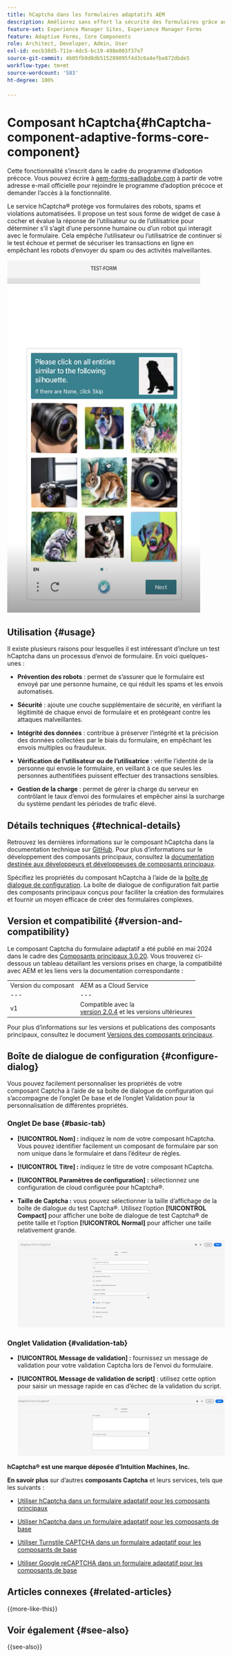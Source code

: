 ```yaml
---
title: hCaptcha dans les formulaires adaptatifs AEM
description: Améliorez sans effort la sécurité des formulaires grâce au service hCaptcha®. Guide détaillé inclus.
feature-set: Experience Manager Sites, Experience Manager Forms
feature: Adaptive Forms, Core Components
role: Architect, Developer, Admin, User
exl-id: eecb38d5-711e-4dc5-bc19-498e003f37e7
source-git-commit: 4b05fb9d8db515289095f4d3c6a4efbe872dbde5
workflow-type: tm+mt
source-wordcount: '583'
ht-degree: 100%

---
```


# Composant hCaptcha{#hCaptcha-component-adaptive-forms-core-component}

<span class="preview"> Cette fonctionnalité s’inscrit dans le cadre du programme d’adoption précoce. Vous pouvez écrire à aem-forms-ea@adobe.com à partir de votre adresse e-mail officielle pour rejoindre le programme d’adoption précoce et demander l’accès à la fonctionnalité. </span>

Le service hCaptcha® protège vos formulaires des robots, spams et violations automatisées. Il propose un test sous forme de widget de case à cocher et évalue la réponse de l’utilisateur ou de l’utilisatrice pour déterminer s’il s’agit d’une personne humaine ou d’un robot qui interagit avec le formulaire. Cela empêche l’utilisateur ou l’utilisatrice de continuer si le test échoue et permet de sécuriser les transactions en ligne en empêchant les robots d’envoyer du spam ou des activités malveillantes.

![hCaptcha®](/help/adaptive-forms/assets/hCaptcha-challenge.png)

## Utilisation {#usage}

Il existe plusieurs raisons pour lesquelles il est intéressant d’inclure un test hCaptcha dans un processus d’envoi de formulaire. En voici quelques-unes :

- **Prévention des robots** : permet de s’assurer que le formulaire est envoyé par une personne humaine, ce qui réduit les spams et les envois automatisés.

- **Sécurité** : ajoute une couche supplémentaire de sécurité, en vérifiant la légitimité de chaque envoi de formulaire et en protégeant contre les attaques malveillantes.

- **Intégrité des données** : contribue à préserver l’intégrité et la précision des données collectées par le biais du formulaire, en empêchant les envois multiples ou frauduleux.

- **Vérification de l’utilisateur ou de l’utilisatrice** : vérifie l’identité de la personne qui envoie le formulaire, en veillant à ce que seules les personnes authentifiées puissent effectuer des transactions sensibles.

- **Gestion de la charge** : permet de gérer la charge du serveur en contrôlant le taux d’envoi des formulaires et empêcher ainsi la surcharge du système pendant les périodes de trafic élevé.

## Détails techniques {#technical-details}

Retrouvez les dernières informations sur le composant hCaptcha dans la documentation technique sur [GitHub](https://github.com/adobe/aem-core-forms-components/blob/master/ui.af.apps/src/main/content/jcr_root/apps/core/fd/components/form/hCaptcha/v1/hCaptcha/README.md). Pour plus d’informations sur le développement des composants principaux, consultez la [documentation destinée aux développeurs et développeuses de composants principaux](/help/developing/overview.md).

Spécifiez les propriétés du composant hCaptcha à l’aide de la [boîte de dialogue de configuration](#configure-dialog). La boîte de dialogue de configuration fait partie des composants principaux conçus pour faciliter la création des formulaires et fournir un moyen efficace de créer des formulaires complexes.

## Version et compatibilité {#version-and-compatibility}


Le composant Captcha du formulaire adaptatif a été publié en mai 2024 dans le cadre des [Composants principaux 3.0.20](https://github.com/adobe/aem-core-forms-components/commit/a4cb97131ffad47137a8f5f173401128a1cf3491). Vous trouverez ci-dessous un tableau détaillant les versions prises en charge, la compatibilité avec AEM et les liens vers la documentation correspondante :

|  |  |
|---|---|
| Version du composant | AEM as a Cloud Service |
| --- | --- |
| v1 | Compatible avec la <br>[version 2.0.4](/help/adaptive-forms/version.md) et les versions ultérieures | Compatible | Compatible |

Pour plus d’informations sur les versions et publications des composants principaux, consultez le document [Versions des composants principaux](/help/adaptive-forms/version.md).

## Boîte de dialogue de configuration {#configure-dialog}

Vous pouvez facilement personnaliser les propriétés de votre composant Captcha à l’aide de sa boîte de dialogue de configuration qui s’accompagne de l’onglet De base et de l’onglet Validation pour la personnalisation de différentes propriétés.

### Onglet De base {#basic-tab}

- **[!UICONTROL Nom] :** indiquez le nom de votre composant hCaptcha. Vous pouvez identifier facilement un composant de formulaire par son nom unique dans le formulaire et dans l’éditeur de règles.
- **[!UICONTROL Titre] :** indiquez le titre de votre composant hCaptcha.
- **[!UICONTROL Paramètres de configuration] :** sélectionnez une configuration de cloud configurée pour hCaptcha®.
- **Taille de Captcha :** vous pouvez sélectionner la taille d’affichage de la boîte de dialogue du test Captcha®. Utilisez l’option **[!UICONTROL Compact]** pour afficher une boîte de dialogue de test Captcha® de petite taille et l’option **[!UICONTROL Normal]** pour afficher une taille relativement grande.<!-- or **[!UICONTROL Invisible]** to validate hCaptcha&reg; without explicitly rendering the checkbox widget on the user interface. -->

  ![Onglet De base de hCaptcha](/help/adaptive-forms/assets/hcaptcha-basic.png)

### Onglet Validation {#validation-tab}

- **[!UICONTROL Message de validation] :** fournissez un message de validation pour votre validation Captcha lors de l’envoi du formulaire.
- **[!UICONTROL Message de validation de script]** : utilisez cette option pour saisir un message rapide en cas d’échec de la validation du script.

  ![Onglet Validation de hCaptcha](/help/adaptive-forms/assets/hcaptcha-validation-tab.png)

**hCaptcha® est une marque déposée d’Intuition Machines, Inc.**

**En savoir plus** sur d’autres **composants Captcha** et leurs services, tels que les suivants :

- [Utiliser hCaptcha dans un formulaire adaptatif pour les composants principaux](https://experienceleague.adobe.com/fr/docs/experience-manager-cloud-service/content/forms/adaptive-forms-authoring/authoring-adaptive-forms-core-components/create-an-adaptive-form-on-forms-cs/integrate-adaptive-forms-hCaptcha-core-components)

- [Utiliser hCaptcha dans un formulaire adaptatif pour les composants de base](https://experienceleague.adobe.com/fr/docs/experience-manager-cloud-service/content/forms/adaptive-forms-authoring/authoring-adaptive-forms-foundation-components/add-components-to-an-adaptive-form/integrate-adaptive-forms-hcaptcha)

- [Utiliser Turnstile CAPTCHA dans un formulaire adaptatif pour les composants de base](https://experienceleague.adobe.com/fr/docs/experience-manager-cloud-service/content/forms/adaptive-forms-authoring/authoring-adaptive-forms-foundation-components/add-components-to-an-adaptive-form/integrate-adaptive-forms-turnstile)

- [Utiliser Google reCAPTCHA dans un formulaire adaptatif pour les composants de base](https://experienceleague.adobe.com/fr/docs/experience-manager-cloud-service/content/forms/adaptive-forms-authoring/authoring-adaptive-forms-core-components/create-an-adaptive-form-on-forms-cs/captcha-adaptive-forms-core-components)

## Articles connexes {#related-articles}

{{more-like-this}}

## Voir également {#see-also}

{{see-also}}
